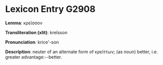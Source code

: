 # Lexicon Entry G2908

**Lemma**: κρεῖσσον

**Transliteration (xlit)**: kreîsson

**Pronunciation**: krice'-son

**Description**:
neuter of an alternate form of κρείττων; (as noun) better, i.e. greater advantage:--better.
